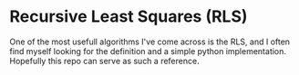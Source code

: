 # Recursive Least Squares (RLS)

One of the most usefull algorithms I've come across is the RLS, and I often find myself looking for the definition and a simple python implementation. 
Hopefully this repo can serve as such a reference.

